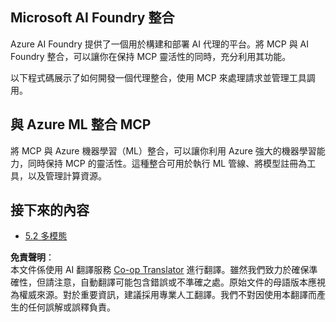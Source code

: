 <!--
CO_OP_TRANSLATOR_METADATA:
{
  "original_hash": "33daea2e41ef7635cf13c41d6a3ea773",
  "translation_date": "2025-07-14T00:04:02+00:00",
  "source_file": "05-AdvancedTopics/mcp-integration/README.md",
  "language_code": "mo"
}
-->
## Microsoft AI Foundry 整合

Azure AI Foundry 提供了一個用於構建和部署 AI 代理的平台。將 MCP 與 AI Foundry 整合，可以讓你在保持 MCP 靈活性的同時，充分利用其功能。

以下程式碼展示了如何開發一個代理整合，使用 MCP 來處理請求並管理工具調用。

## 與 Azure ML 整合 MCP

將 MCP 與 Azure 機器學習（ML）整合，可以讓你利用 Azure 強大的機器學習能力，同時保持 MCP 的靈活性。這種整合可用於執行 ML 管線、將模型註冊為工具，以及管理計算資源。

## 接下來的內容

- [5.2 多模態](../mcp-multi-modality/README.md)

**免責聲明**：  
本文件係使用 AI 翻譯服務 [Co-op Translator](https://github.com/Azure/co-op-translator) 進行翻譯。雖然我們致力於確保準確性，但請注意，自動翻譯可能包含錯誤或不準確之處。原始文件的母語版本應視為權威來源。對於重要資訊，建議採用專業人工翻譯。我們不對因使用本翻譯而產生的任何誤解或誤釋負責。
